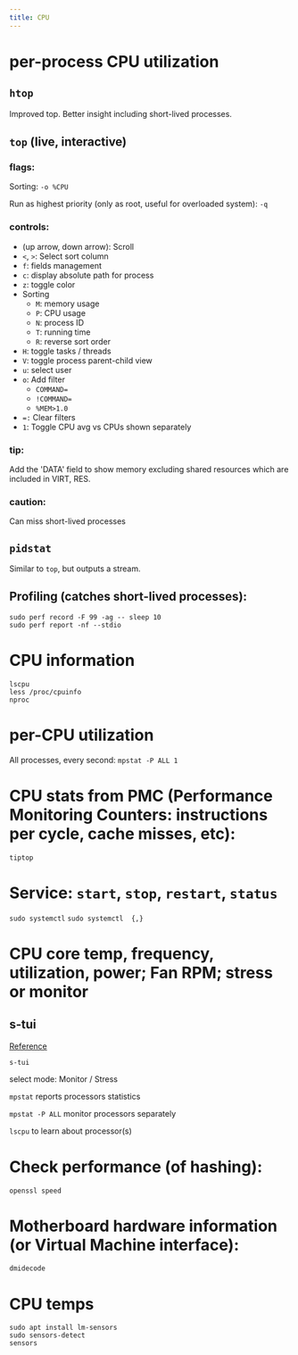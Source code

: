 ```yaml
---
title: CPU
---
```


# per-process CPU utilization  

## `htop`  

Improved top. Better insight including short-lived processes.  

## `top` \(live, interactive\)  

### flags:  

Sorting: `-o %CPU`  

Run as highest priority (only as root, useful for overloaded system): `-q`  

### controls:  

- (up arrow, down arrow): Scroll  
- `<`, `>`: Select sort column  
- `f`: fields management  
- `c`: display absolute path for process  
- `z`: toggle color  
- Sorting  
  - `M`: memory usage  
  - `P`: CPU usage  
  - `N`: process ID  
  - `T`: running time  
  - `R`: reverse sort order
- `H`: toggle tasks / threads  
- `V`: toggle process parent-child view  
- `u`: select user  
- `o`: Add filter  
  - `COMMAND=`  
  - `!COMMAND=`  
  - `%MEM>1.0`
- `=:` Clear filters  
- `1`: Toggle CPU avg vs CPUs shown separately  

### tip:  

Add the 'DATA' field to show memory excluding shared resources which are included in VIRT, RES.  

### caution:  

Can miss short-lived processes  

## `pidstat`  

Similar to `top`, but outputs a stream.

## Profiling \(catches short-lived processes\):  

`sudo perf record -F 99 -ag -- sleep 10`  
`sudo perf report -nf --stdio`  

# CPU information  

`lscpu`  
`less /proc/cpuinfo`  
`nproc`  

# per-CPU utilization  

All processes, every second: `mpstat -P ALL 1`  

# CPU stats from PMC \(Performance Monitoring Counters: instructions per cycle, cache misses, etc\):  

`tiptop`  

# Service: `start`, `stop`, `restart`, `status`  

`sudo systemctl`
`sudo systemctl  {,}`  

# CPU core temp, frequency, utilization, power; Fan RPM; stress or monitor  

## s-tui

[Reference](https://github.com/amanusk/s-tui)  

`s-tui` 

select mode: Monitor / Stress  

 `mpstat` reports processors statistics  

 `mpstat -P ALL` monitor processors separately  

 `lscpu` to learn about processor(s)  

# Check performance \(of hashing\):  

`openssl speed`  

# Motherboard hardware information \(or Virtual Machine interface\):  

`dmidecode`  

# CPU temps

```
sudo apt install lm-sensors
sudo sensors-detect
sensors
```
